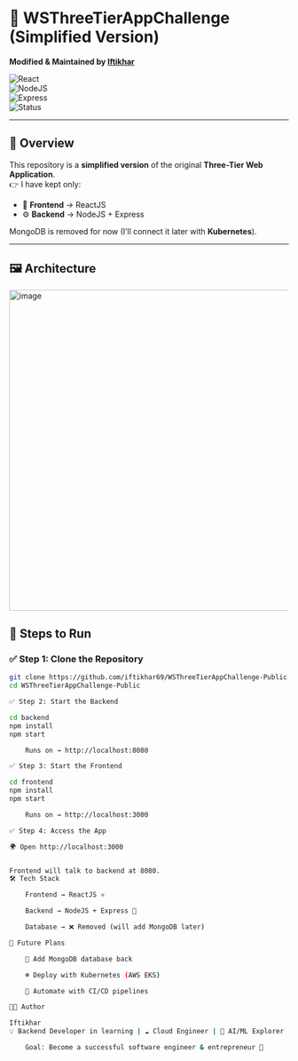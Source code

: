 # 🚀 WSThreeTierAppChallenge (Simplified Version)

**Modified & Maintained by [Iftikhar](https://github.com/iftikhar69)**  

![React](https://img.shields.io/badge/Frontend-ReactJS-blue?logo=react)  
![NodeJS](https://img.shields.io/badge/Backend-NodeJS-green?logo=node.js)  
![Express](https://img.shields.io/badge/Framework-Express-lightgrey?logo=express)  
![Status](https://img.shields.io/badge/Database-Removed-red?logo=mongodb)  

---

## 📌 Overview  

This repository is a **simplified version** of the original **Three-Tier Web Application**.  
👉 I have kept only:  
- 🎨 **Frontend** → ReactJS  
- ⚙️ **Backend** → NodeJS + Express  

MongoDB is removed for now (I’ll connect it later with **Kubernetes**).  

---

## 🖼️ Architecture  

<img width="1024" height="578" alt="image" src="https://github.com/user-attachments/assets/6eac063f-096a-47da-81e6-809d8103f1e6" />


## 🚀 Steps to Run  

### ✅ Step 1: Clone the Repository  

```bash
git clone https://github.com/iftikhar69/WSThreeTierAppChallenge-Public.git
cd WSThreeTierAppChallenge-Public

✅ Step 2: Start the Backend

cd backend
npm install
npm start

    Runs on → http://localhost:8080

✅ Step 3: Start the Frontend

cd frontend
npm install
npm start

    Runs on → http://localhost:3000

✅ Step 4: Access the App

🌍 Open http://localhost:3000


Frontend will talk to backend at 8080.
🛠️ Tech Stack

    Frontend → ReactJS ⚛️

    Backend → NodeJS + Express 🚀

    Database → ❌ Removed (will add MongoDB later)

📌 Future Plans

    🔗 Add MongoDB database back

    ☸️ Deploy with Kubernetes (AWS EKS)

    🤖 Automate with CI/CD pipelines

👨‍💻 Author

Iftikhar
💡 Backend Developer in learning | ☁️ Cloud Engineer | 🤖 AI/ML Explorer

    Goal: Become a successful software engineer & entrepreneur 🚀
